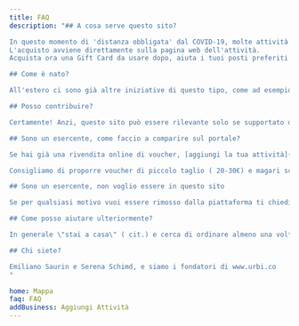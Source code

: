 ```yaml
---
title: FAQ
description: "## A cosa serve questo sito?

In questo momento di 'distanza obbligata' dal COVID-19, molte attività commerciali devono chiudere al pubblico, ma i costi fissi rimangono. Vogliamo dare modo di supportare i nostri ristoranti, locali e negozi del 💚 per poter superare questo momento, e può succedere acquistando ora un Voucher che si potrà utilizzare a fine emergenza.
L'acquisto avviene direttamente sulla pagina web dell'attività. 
Acquista ora una Gift Card da usare dopo, aiuta i tuoi posti preferiti.

## Come è nato?

All'estero ci sono già altre iniziative di questo tipo, come ad esempio negli Stati Uniti: https://saveourfaves.org/ . Abbiamo pensato di fare la stessa cosa anche per il resto del pianeta partendo da Milano.

## Posso contribuire?

Certamente! Anzi, questo sito può essere rilevante solo se supportato dalla community. Se uno dei tuoi posti preferiti non è presente, cerca la pagina dove vende i voucher virtuali [ed inseriscili qua](../poi/add). Oppure se vuoi contribuire a questo sito, trovi tutti i [sorgenti su github](https://github.com/njoylab/helpmybusiness)

## Sono un esercente, come faccio a comparire sul portale?

Se hai già una rivendita online di voucher, [aggiungi la tua attività](../poi/add). Se non hai ancora questa possibilità, stiamo cercando di trovare una soluzione. [Nel frattempo, compila questo form](https://docs.google.com/forms/d/e/1FAIpQLScaTOWhCVtAa641_-dnWr_9OJ-sfGK0QO7sF_MTioPZPD9RtA/viewform) e ti contatteremo il prima possibile.

Consigliamo di proporre voucher di piccolo taglio ( 20-30€) e magari scontato. Se la tua situazione non è di emergenza consigliamo di devolvere parte degli incassi in beneficenza agli ospedali e strutture sanitarie.

## Sono un esercente, non voglio essere in questo sito

Se per qualsiasi motivo vuoi essere rimosso dalla piattaforma ti chiediamo di [scriverci](https://docs.google.com/forms/d/e/1FAIpQLScaTOWhCVtAa641_-dnWr_9OJ-sfGK0QO7sF_MTioPZPD9RtA/viewform).

## Come posso aiutare ulteriormente?

In generale \"stai a casa\" ( cit.) e cerca di ordinare almeno una volta a settimana il delivery online. Ricordati di dare una mancia a chi ti consegna il cibo quando lo ordini.

## Chi siete?

Emiliano Saurin e Serena Schimd, e siamo i fondatori di www.urbi.co
"

home: Mappa
faq: FAQ
addBusiness: Aggiungi Attività
---
```

